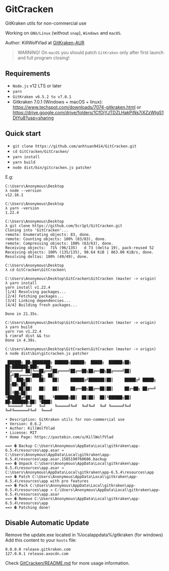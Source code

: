 # GitCracken
GitKraken utils for non-commercial use

Working on `GNU/Linux` (without `snap`), `Windows` and `macOS`.

Author: KillWolfVlad at [GitKraken-AUR](https://github.com/KillWolfVlad/GitKraken-AUR)

> WARNING! On `macOS` you should patch `GitKraken` only after first launch and full program closing!

## Requirements

- `Node.js` v12 LTS or later
- `yarn`
- `GitKraken v6.5.2 to v7.0.1`
- Gitkraken 7.0.1 (Windows + macOS + linux): https://www.techspot.com/downloads/7074-gitkraken.html or https://drive.google.com/drive/folders/1CfDjYJTDZLHakPiNs7iXZzWtgS1DtYu8?usp=sharing

## Quick start

- `git clone https://github.com/anhtuan9414/GitCracken.git`
- `cd GitCracken/GitCracken/`
- `yarn install`
- `yarn build`
- `node dist/bin/gitcracken.js patcher`

E.g:
```
C:\Users\Anonymous\Desktop
λ node --version
v12.16.1

C:\Users\Anonymous\Desktop
λ yarn -version
1.22.4

C:\Users\Anonymous\Desktop
λ git clone https://github.com/5cr1pt/GitCracken.git
Cloning into 'GitCracken'...
remote: Enumerating objects: 83, done.
remote: Counting objects: 100% (83/83), done.
remote: Compressing objects: 100% (63/63), done.
Receiving objects:  71% (96/135)   d 73 (delta 19), pack-reused 52
Receiving objects: 100% (135/135), 98.64 KiB | 863.00 KiB/s, done.
Resolving deltas: 100% (49/49), done.

C:\Users\Anonymous\Desktop
λ cd GitCracken\GitCracken\

C:\Users\Anonymous\Desktop\GitCracken\GitCracken (master -> origin)
λ yarn install
yarn install v1.22.4
[1/4] Resolving packages...
[2/4] Fetching packages...
[3/4] Linking dependencies...
[4/4] Building fresh packages...

Done in 21.35s.

C:\Users\Anonymous\Desktop\GitCracken\GitCracken (master -> origin)
λ yarn build
yarn run v1.22.4
$ rimraf dist && tsc
Done in 4.38s.

C:\Users\Anonymous\Desktop\GitCracken\GitCracken (master -> origin)
λ node dist\bin\gitcracken.js patcher

 ██████╗ ██╗████████╗ ██████╗██████╗  █████╗  ██████╗██╗  ██╗███████╗███╗   ██╗
██╔════╝ ██║╚══██╔══╝██╔════╝██╔══██╗██╔══██╗██╔════╝██║ ██╔╝██╔════╝████╗  ██║
██║  ███╗██║   ██║   ██║     ██████╔╝███████║██║     █████╔╝ █████╗  ██╔██╗ ██║
██║   ██║██║   ██║   ██║     ██╔══██╗██╔══██║██║     ██╔═██╗ ██╔══╝  ██║╚██╗██║
╚██████╔╝██║   ██║   ╚██████╗██║  ██║██║  ██║╚██████╗██║  ██╗███████╗██║ ╚████║
 ╚═════╝ ╚═╝   ╚═╝    ╚═════╝╚═╝  ╚═╝╚═╝  ╚═╝ ╚═════╝╚═╝  ╚═╝╚══════╝╚═╝  ╚═══╝

• Description: GitKraken utils for non-commercial use
• Version: 0.6.2
• Author: KillWolfVlad
• License: MIT
• Home Page: https://pastebin.com/u/KillWolfVlad

==> � Backup C:\Users\Anonymous\AppData\Local\gitkraken\app-6.5.4\resources\app.asar ➔ C:\Users\Anonymous\AppData\Local\gitkraken\app-6.5.4\resources\app.asar.1585190760686.backup
==> � Unpack C:\Users\Anonymous\AppData\Local\gitkraken\app-6.5.4\resources\app.asar ➔ C:\Users\Anonymous\AppData\Local\gitkraken\app-6.5.4\resources\app
==> � Patch C:\Users\Anonymous\AppData\Local\gitkraken\app-6.5.4\resources\app with pro features
==> � Pack C:\Users\Anonymous\AppData\Local\gitkraken\app-6.5.4\resources\app ➔ C:\Users\Anonymous\AppData\Local\gitkraken\app-6.5.4\resources\app.asar
==> � Remove C:\Users\Anonymous\AppData\Local\gitkraken\app-6.5.4\resources\app
==> � Patching done!
```

## Disable Automatic Update
Remove the update.exe located in %localappdata%/gitkraken (for windows)
Add this content to your `hosts` file:

```text
0.0.0.0 release.gitkraken.com
127.0.0.1 release.axocdn.com
```

Check [GitCracken/README.md](https://github.com/5cr1pt/GitCracken/blob/master/GitCracken/README.md) for more usage information.

